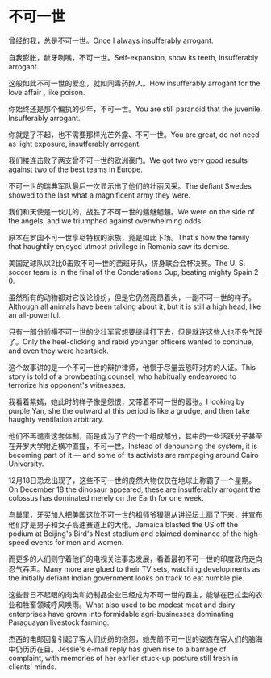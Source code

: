 # 不可一世

<p><span class="chinese">曾经的我，总是不可一世。</span><span class="english">Once I always insufferably arrogant.</span></p>

<p><span class="chinese">自我膨胀，龇牙咧嘴，不可一世。</span><span class="english">Self-expansion, show its teeth, insufferably arrogant.</span></p>

<p><span class="chinese">这般如此不可一世的爱恋，就如同毒药醉人。</span><span class="english">How insufferably arrogant for the love affair , like poison.</span></p>

<p><span class="chinese">你始终还是那个偏执的少年，不可一世。</span><span class="english">You are still paranoid that the juvenile. Insufferably arrogant.</span></p>

<p><span class="chinese">你就是了不起，也不需要那样光芒外露、不可一世。</span><span class="english">You are great, do not need as light exposure, insufferably arrogant.</span></p>

<p><span class="chinese">我们接连击败了两支曾不可一世的欧洲豪门。</span><span class="english">We got two very good results against two of the best teams in Europe.</span></p>

<p><span class="chinese">不可一世的瑞典军队最后一次显示出了他们的壮丽风采。</span><span class="english">The defiant Swedes showed to the last what a magnificent army they were.</span></p>

<p><span class="chinese">我们和天使是一伙儿的，战胜了不可一世的魑魅魍魉。</span><span class="english">We were on the side of the angels, and we triumphed against overwhelming odds.</span></p>

<p><span class="chinese">原本在罗国不可一世享尽特权的家族，竟是如此下场。</span><span class="english">That's how the family that haughtily enjoyed utmost privilege in Romania saw its demise.</span></p>

<p><span class="chinese">美国足球队以2比0击败不可一世的西班牙队，挤身联合会杯决赛。</span><span class="english">The U. S. soccer team is in the final of the Conderations Cup, beating mighty Spain 2-0.</span></p>

<p><span class="chinese">虽然所有的动物都对它议论纷纷，但是它仍然高昂着头，一副不可一世的样子。</span><span class="english">Although all animals have been talking about it, but it is still a high head, like an all-powerful.</span></p>

<p><span class="chinese">只有一部分骄横不可一世的少壮军官想要继续打下去，但是就连这些人也不免气馁了。</span><span class="english">Only the heel-clicking and rabid younger officers wanted to continue, and even they were heartsick.</span></p>

<p><span class="chinese">这个故事讲的是一个不可一世的辩护律师，他惯于尽量去恐吓对方的人证。</span><span class="english">This story is told of a browbeating counsel, who habitually endeavored to terrorize his opponent's witnesses.</span></p>

<p><span class="chinese">我看着紫嫣，她此时的样子像是怨恨，又带着不可一世的嚣张。</span><span class="english">I looking by purple Yan, she the outward at this period is like a grudge, and then take haughty ventilation arbitrary.</span></p>

<p><span class="chinese">他们不再谴责这套体制，而是成为了它的一个组成部分，其中的一些活跃分子甚至在开罗大学附近横冲直撞，不可一世。</span><span class="english">Instead of denouncing the system, it is becoming part of it — and some of its activists are rampaging around Cairo University.</span></p>

<p><span class="chinese">12月18日恐龙出现了，这些不可一世的庞然大物仅仅在地球上称霸了一个星期。</span><span class="english">On December 18 the dinosaur appeared, these are insufferably arrogant the colossus has dominated merely on the Earth for one week.</span></p>

<p><span class="chinese">鸟巢里，牙买加人把美国这位不可一世的祖师爷狠狠从讲经坛上扇了下来，并宣布他们才是男子和女子高速赛道上的大佬。</span><span class="english">Jamaica blasted the US off the podium at Beijing's Bird's Nest stadium and claimed dominance of the high-speed events for men and women.</span></p>

<p><span class="chinese">而更多的人们则守着他们的电视关注事态发展，看着最初不可一世的印度政府走向忍气吞声。</span><span class="english">Many more are glued to their TV sets, watching developments as the initially defiant Indian government looks on track to eat humble pie.</span></p>

<p><span class="chinese">这些昔日不起眼的肉类和奶制品企业已经成为不可一世的霸主，能够在巴拉圭的农业和牲畜领域呼风唤雨。</span><span class="english">What also used to be modest meat and dairy enterprises have grown into formidable agri-businesses dominating Paraguayan livestock farming.</span></p>

<p><span class="chinese">杰西的电邮回复引起了客人们纷纷的抱怨，她先前不可一世的姿态在客人们的脑海中仍历历在目。</span><span class="english">Jessie's e-mail reply has given rise to a barrage of complaint, with memories of her earlier stuck-up posture still fresh in clients' minds.</span></p>

